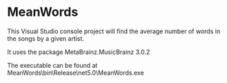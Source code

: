 # MeanWords

This Visual Studio console project will find the average number of words in the songs by a given artist.

It uses the package MetaBrainz.MusicBrainz 3.0.2

The executable can be found at MeanWords\bin\Release\net5.0\MeanWords.exe